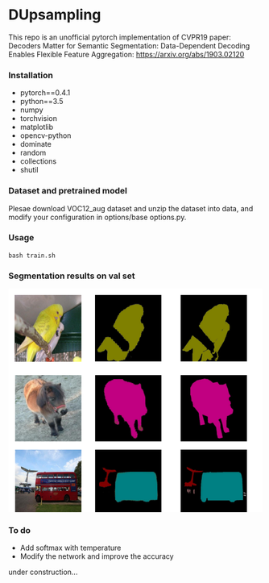 # DUpsampling
This repo is an unofficial pytorch implementation of CVPR19 paper: Decoders Matter for Semantic Segmentation: Data-Dependent Decoding Enables Flexible Feature Aggregation: https://arxiv.org/abs/1903.02120

### Installation

* pytorch==0.4.1
* python==3.5
* numpy
* torchvision
* matplotlib
* opencv-python
* dominate
* random
* collections
* shutil

### Dataset and pretrained model

Plesae download VOC12_aug dataset and unzip the dataset into data, and modify your configuration in options/base options.py.

### Usage

```
bash train.sh
```

### Segmentation results on val set
![](/image/image.png)


### To do

* Add softmax with temperature
* Modify the network and improve the accuracy

under construction...




